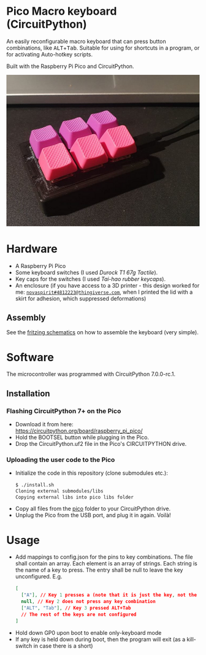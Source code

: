 # Pico Macro keyboard (CircuitPython)
An easily reconfigurable macro keyboard that can press button combinations, like <kbd>ALT</kbd>+<kbd>Tab</kbd>. Suitable for using for shortcuts in a program, or for activating Auto-hotkey scripts.

Built with the Raspberry Pi Pico and CircuitPython.

![The finished macro keyboard](./doc/finished.png)

# Hardware
* A Raspberry Pi Pico
* Some keyboard switches (I used *Durock T1 67g Tactile*).
* Key caps for the switches (I used *Tai-hao rubber keycaps*).
* An enclosure (if you have access to a 3D printer - this design worked for me: [`novaspirit#4812223@thingiverse.com`](https://www.thingiverse.com/thing:4812223), when I printed the lid with a skirt for adhesion, which suppressed deformations)

## Assembly
See the [fritzing schematics](./doc/fritzing) on how to assemble the keyboard (very simple).

# Software
The microcontroller was programmed with CircuitPython 7.0.0-rc.1.

## Installation

### Flashing CircuitPython 7+ on the Pico
* Download it from here: https://circuitpython.org/board/raspberry_pi_pico/
* Hold the BOOTSEL button while plugging in the Pico.
* Drop the CircuitPython.uf2 file in the Pico's CIRCUITPYTHON drive.

### Uploading the user code to the Pico
* Initialize the code in this repository (clone submodules etc.):
  ```console
  $ ./install.sh
  Cloning external submodules/libs
  Copying external libs into pico libs folder
  ```
* Copy all files from the [pico](./pico) folder to your CircuitPython drive.
* Unplug the Pico from the USB port, and plug it in again. Voilà!

# Usage
* Add mappings to config.json for the pins to key combinations. The file shall contain an array. Each element is an array of strings. Each string is the name of a key to press. The entry shall be null to leave the key unconfigured. E.g.
  ```json
  [
    ["A"], // Key 1 presses a (note that it is just the key, not the upper case character)
    null, // Key 2 does not press any key combination
    ["ALT", "Tab"], // Key 3 pressed ALT+Tab
    // The rest of the keys are not configured
  ]
  ```
* Hold down GP0 upon boot to enable only-keyboard mode
* If any key is held down during boot, then the program will exit (as a kill-switch in case there is a short)
